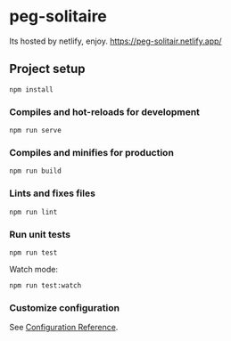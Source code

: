 # peg-solitaire
Its hosted by netlify, enjoy.
https://peg-solitair.netlify.app/

## Project setup
```
npm install
```

### Compiles and hot-reloads for development
```
npm run serve
```

### Compiles and minifies for production
```
npm run build
```

### Lints and fixes files
```
npm run lint
```

### Run unit tests
```
npm run test
```

Watch mode:
```
npm run test:watch
```

### Customize configuration
See [Configuration Reference](https://cli.vuejs.org/config/).

